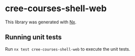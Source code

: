 # cree-courses-shell-web

This library was generated with [Nx](https://nx.dev).

## Running unit tests

Run `nx test cree-courses-shell-web` to execute the unit tests.
